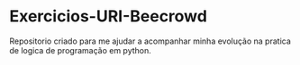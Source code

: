 # Exercicios-URI-Beecrowd
Repositorio criado para me ajudar a acompanhar minha evolução na pratica de logica de programação em python.
